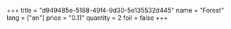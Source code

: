 +++
title = "d949485e-5188-49f4-9d30-5e135532d445"
name = "Forest"
lang = ["en"]
price = "0.11"
quantity = 2
foil = false
+++
